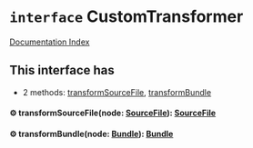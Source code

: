 # `interface` CustomTransformer

[Documentation Index](../README.md)

## This interface has

- 2 methods:
[transformSourceFile](#-transformsourcefilenode-sourcefile-sourcefile),
[transformBundle](#-transformbundlenode-bundle-bundle)


#### ⚙ transformSourceFile(node: [SourceFile](../interface.SourceFile/README.md)): [SourceFile](../interface.SourceFile/README.md)



#### ⚙ transformBundle(node: [Bundle](../interface.Bundle/README.md)): [Bundle](../interface.Bundle/README.md)



